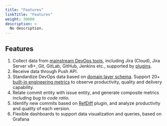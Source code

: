 ```yaml
---
title: "Features"
linkTitle: "Features"
weight: 30000
description: >
  No description.
---
```


## Features


1. Collect data from [mainstream DevOps tools](https://github.com/merico-dev/lake#project-roadmap), including Jira (Cloud), Jira Server v8+, Git, GitLab, GitHub, Jenkins etc., supported by [plugins](https://github.com/merico-dev/lake/blob/main/ARCHITECTURE.md).
2. Receive data through Push API. 
3. Standardize DevOps data based on [domain layer schema](https://github.com/merico-dev/lake/wiki/DataModel.Domain-layer-schema). Support 20+ [built-in engineering metrics](https://github.com/merico-dev/lake/wiki/Metric-Cheatsheet) to observe productivity, quality and delivery capability.
4. Relate commit entity with issue entity, and generate composite metrics including *bug to code ratio.*
5. Identify new commits based on [RefDiff](https://github.com/merico-dev/lake/tree/main/plugins/refdiff#refdiff) plugin, and analyze productivity and quality of each version.
6. Flexible dashboards to support data visualization and queries, based on Grafana